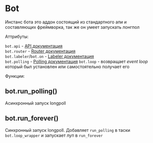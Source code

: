 # Bot

Инстанс бота это аддон состоящий из стандартного апи и составляющих фреймворка, так же он умеет запускать лонгпол

Аттрибуты:

`bot.api` - [API документация](/docs/low-level/api/api.md)  
`bot.router` - [Router документация](/docs/high-level/routing/index.md)  
`bot.labeler`/`bot.on` - [Labeler документация](labeler.md)  
`bot.polling` - [Polling документация](/docs/low-level/polling/polling.md)
`bot.loop` - возвращает _event loop_ который был установлен или самостоятельно получает его

Функции:

## bot.run_polling()

Асинхронный запуск longpoll

## bot.run_forever()

Синхронный запуск longpoll. Добавляет `run_polling` в таски `bot.loop_wrapper` и запускает луп в `run_forever`

